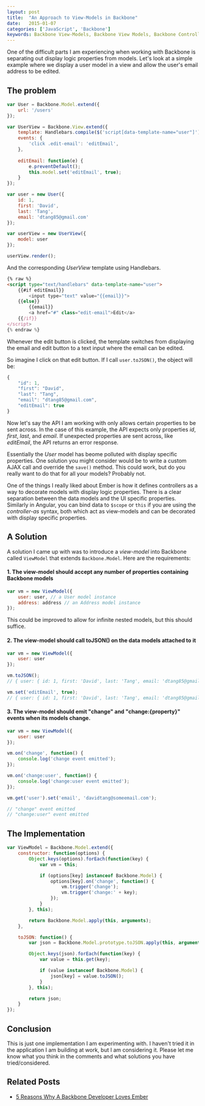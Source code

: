 ```yaml
---
layout: post
title:  "An Approach to View-Models in Backbone"
date:   2015-01-07
categories: ['JavaScript', 'Backbone']
keywords: Backbone View-Models, Backbone View Models, Backbone Controllers, View Models in Backbone, View-Models in Backbone
---
```


One of the difficult parts I am experiencing when working with Backbone is separating out display logic properties from models. Let's look at a simple example where we display a user model in a view and allow the user's email address to be edited.

## The problem

```js
var User = Backbone.Model.extend({
	url: '/users'
});

var UserView = Backbone.View.extend({
	template: Handlebars.compile($('script[data-template-name="user"]').html()),
	events: {
		'click .edit-email': 'editEmail',
	},
	
	editEmail: function(e) {
		e.preventDefault();
		this.model.set('editEmail', true);
	}
});

var user = new User({
	id: 1,
	first: 'David',
	last: 'Tang',
	email: 'dtang85@gmail.com'
});

var userView = new UserView({
	model: user
});

userView.render();
```

And the corresponding _UserView_ template using Handlebars.

```html
{% raw %}
<script type="text/handlebars" data-template-name="user">
	{{#if editEmail}}
		<input type="text" value="{{email}}">
	{{else}}
		{{email}}
		<a href="#" class="edit-email">Edit</a>
	{{/if}}
</script>
{% endraw %}
```

Whenever the edit button is clicked, the template switches from displaying the email and edit button to a text input where the email can be edited.

So imagine I click on that edit button. If I call `user.toJSON()`, the object will be:

```js
{
	"id": 1,
	"first": "David",
	"last": "Tang",
	"email": "dtang85@gmail.com",
	"editEmail": true
}
```

Now let's say the API I am working with only allows certain properties to be sent across. In the case of this example, the API expects only properties _id_, _first_, _last_, and _email_. If unexpected properties are sent across, like _editEmail_, the API returns an error response.

Essentially the _User_ model has beome polluted with display specific properties. One solution you might consider would be to write a custom AJAX call and override the `save()` method. This could work, but do you really want to do that for all your models? Probably not.

One of the things I really liked about Ember is how it defines controllers as a way to decorate models with display logic properties. There is a clear separation between the data models and the UI specific properties. Similarly in Angular, you can bind data to `$scope` or `this` if you are using the _controller-as_ syntax, both which act as view-models and can be decorated with display specific properties.

## A Solution

A solution I came up with was to introduce a _view-model_ into Backbone called `ViewModel` that extends `Backbone.Model`. Here are the requirements:

#### 1. The view-model should accept any number of properties containing Backbone models 

```js
var vm = new ViewModel({
	user: user, // a User model instance
	address: address // an Address model instance
});
```

This could be improved to allow for infinite nested models, but this should suffice.

#### 2. The view-model should call toJSON() on the data models attached to it

```js
var vm = new ViewModel({
	user: user
});

vm.toJSON();
// { user: { id: 1, first: 'David', last: 'Tang', email: 'dtang85@gmail.com' } }

vm.set('editEmail', true);
// { user: { id: 1, first: 'David', last: 'Tang', email: 'dtang85@gmail.com' }, editEmail: true }
```

#### 3. The view-model should emit "change" and "change:{property}" events when its models change.

```js
var vm = new ViewModel({
	user: user
});

vm.on('change', function() {
	console.log('change event emitted');
});

vm.on('change:user', function() {
	console.log('change:user event emitted');
});

vm.get('user').set('email', 'davidtang@someemail.com');

// "change" event emitted
// "change:user" event emitted
```

## The Implementation

```js
var ViewModel = Backbone.Model.extend({
	constructor: function(options) {
		Object.keys(options).forEach(function(key) {
			var vm = this;

			if (options[key] instanceof Backbone.Model) {
				options[key].on('change', function() {
					vm.trigger('change');
					vm.trigger('change:' + key);
				});
			}
		}, this);

		return Backbone.Model.apply(this, arguments);
	},

	toJSON: function() {
		var json = Backbone.Model.prototype.toJSON.apply(this, arguments);

		Object.keys(json).forEach(function(key) {
			var value = this.get(key);

			if (value instanceof Backbone.Model) {
				json[key] = value.toJSON();
			}
		}, this);

		return json;
	}
});
```

## Conclusion

This is just one implementation I am experimenting with. I haven't tried it in the application I am building at work, but I am considering it. Please let me know what you think in the comments and what solutions you have tried/considered.

## Related Posts

* [5 Reasons Why A Backbone Developer Loves Ember](http://thejsguy.com/javascript/ember/backbone/2015/01/06/5-reasons-why-a-backbone-developer-loves-ember.html)

